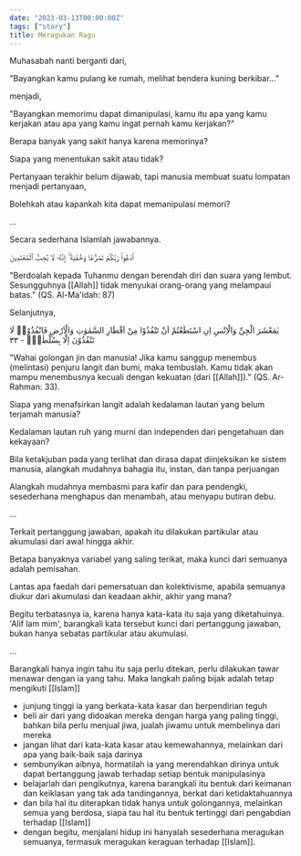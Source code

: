 ```yaml
---
date: "2023-03-13T00:00:00Z"
tags: ["story"]
title: Meragukan Ragu
---
```


Muhasabah nanti berganti dari, 

"Bayangkan kamu pulang ke rumah, melihat bendera kuning berkibar..." 

menjadi, 

"Bayangkan memorimu dapat dimanipulasi, kamu itu apa yang kamu kerjakan atau apa yang kamu ingat pernah kamu kerjakan?"

Berapa banyak yang sakit hanya karena memorinya? 

Siapa yang menentukan sakit atau tidak? 

Pertanyaan terakhir belum dijawab, tapi manusia membuat suatu lompatan menjadi pertanyaan, 

Bolehkah atau kapankah kita dapat memanipulasi memori?

...

Secara sederhana Islamlah jawabannya.

ٱدْعُوا۟ رَبَّكُمْ تَضَرُّعًا وَخُفْيَةً ۚ إِنَّهُۥ لَا يُحِبُّ ٱلْمُعْتَدِينَ

"Berdoalah kepada Tuhanmu dengan berendah diri dan suara yang lembut. Sesungguhnya [[Allah]] tidak menyukai orang-orang yang melampaui batas." (QS. Al-Ma'idah: 87)

Selanjutnya,

يٰمَعْشَرَ الْجِنِّ وَالْاِنْسِ اِنِ اسْتَطَعْتُمْ اَنْ تَنْفُذُوْا مِنْ اَقْطَارِ السَّمٰوٰتِ وَالْاَرْضِ فَانْفُذُوْاۗ لَا تَنْفُذُوْنَ اِلَّا بِسُلْطٰنٍۚ - ٣٣

"Wahai golongan jin dan manusia! Jika kamu sanggup menembus (melintasi) penjuru langit dan bumi, maka tembuslah. Kamu tidak akan mampu menembusnya kecuali dengan kekuatan (dari [[Allah]])." (QS. Ar-Rahman: 33).

Siapa yang menafsirkan langit adalah kedalaman lautan yang belum terjamah manusia?

Kedalaman lautan ruh yang murni dan independen dari pengetahuan dan kekayaan?

Bila ketakjuban pada yang terlihat dan dirasa dapat diinjeksikan ke sistem manusia, alangkah mudahnya bahagia itu, instan, dan tanpa perjuangan

Alangkah mudahnya membasmi para kafir dan para pendengki, sesederhana menghapus dan menambah, atau menyapu butiran debu.

...

Terkait pertanggung jawaban, apakah itu dilakukan partikular atau akumulasi dari awal hingga akhir. 

Betapa banyaknya variabel yang saling terikat, maka kunci dari semuanya adalah pemisahan. 

Lantas apa faedah dari pemersatuan dan kolektivisme, apabila semuanya diukur dari akumulasi dan keadaan akhir, akhir yang mana?

Begitu terbatasnya ia, karena hanya kata-kata itu saja yang diketahuinya. 
'Alif lam mim', barangkali kata tersebut kunci dari pertanggung jawaban, bukan hanya sebatas partikular atau akumulasi. 

...

Barangkali hanya ingin tahu itu saja perlu ditekan, perlu dilakukan tawar menawar dengan ia yang tahu. Maka langkah paling bijak adalah tetap mengikuti [[Islam]]

- junjung tinggi ia yang berkata-kata kasar dan berpendirian teguh
- beli air dari yang didoakan mereka dengan harga yang paling tinggi, bahkan bila perlu menjual jiwa, jualah jiwamu untuk membelinya dari mereka
- jangan lihat dari kata-kata kasar atau kemewahannya, melainkan dari apa yang baik-baik saja darinya
- sembunyikan aibnya, hormatilah ia yang merendahkan dirinya untuk dapat bertanggung jawab terhadap setiap bentuk manipulasinya
- belajarlah dari pengikutnya, karena barangkali itu bentuk dari keimanan dan keiklasan yang tak ada tandingannya, berkat dari ketidaktahuannya
- dan bila hal itu diterapkan tidak hanya untuk golongannya, melainkan semua yang berdosa, siapa tau hal itu bentuk tertinggi dari pengabdian terhadap [[Islam]]
- dengan begitu, menjalani hidup ini hanyalah sesederhana meragukan semuanya, termasuk meragukan keraguan terhadap [[Islam]].